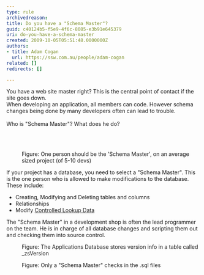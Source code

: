 ```yaml
---
type: rule
archivedreason: 
title: Do you have a "Schema Master"?
guid: c40124b5-f5e9-4f6c-8085-e3b91e645379
uri: do-you-have-a-schema-master
created: 2009-10-05T05:51:48.0000000Z
authors:
- title: Adam Cogan
  url: https://ssw.com.au/people/adam-cogan
related: []
redirects: []

---
```



You have a web site master right? This is the central point of contact if the site goes down.<br>
When developing an application, all members can code. However schema changes being done by many developers often can lead to trouble. <br>
<br>
Who&#160;is &quot;Schema Master&quot;? What does he do? 

<br><excerpt class='endintro'></excerpt><br>

  <dl class="image">
    <dt><img alt="" src="/Standards/SoftwareDevelopment/RulesToBetterSQLServerSchemaDeployment/PublishingImages/Nick.png" /> </dt>
    <dd>Figure&#58; One person should be the 'Schema Master', on an average sized project (of 5-10 devs) </dd>
</dl>
<p style="margin&#58;0cm 0cm 0pt;">If your project has a database, you need to select a &quot;Schema Master&quot;. This is the one person who is allowed to make modifications to the database. These include&#58;</p>
<ul>
    <li>Creating, Modifying and Deleting tables and columns </li>
    <li>Relationships </li>
    <li>Modify <a href="/Standards/SoftwareDevelopment/RulesToBetterSQLServerSchemaDeployment/Pages/DoYouDeployLookupData.aspx">Controlled Lookup Data</a> </li>
</ul>
The &quot;Schema Master&quot; in a development shop is often the lead programmer on the team. He is in charge of all database changes and scripting them out and checking them into source control.
<dl class="image">
    <dt><img alt="" src="/Standards/SoftwareDevelopment/RulesToBetterSQLServerSchemaDeployment/PublishingImages/zsVersionTable.png" /> </dt>
    <dd>Figure&#58; The Applications Database stores version info in a table called _zsVersion </dd>
</dl>
<dl class="image">
    <dt><img alt="" src="/Standards/SoftwareDevelopment/RulesToBetterSQLServerSchemaDeployment/PublishingImages/SQLScriptInTFS.png" /> </dt>
    <dd>Figure&#58; Only a &quot;Schema Master&quot; checks in the .sql files </dd>
</dl>



